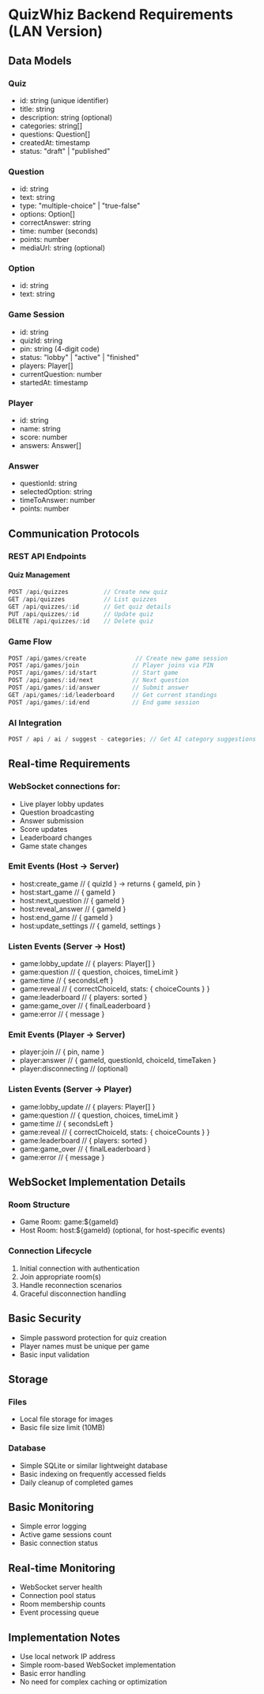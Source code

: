# QuizWhiz Backend Requirements (LAN Version)

## Data Models

### Quiz

- id: string (unique identifier)
- title: string
- description: string (optional)
- categories: string[]
- questions: Question[]
- createdAt: timestamp
- status: "draft" | "published"

### Question

- id: string
- text: string
- type: "multiple-choice" | "true-false"
- options: Option[]
- correctAnswer: string
- time: number (seconds)
- points: number
- mediaUrl: string (optional)

### Option

- id: string
- text: string

### Game Session

- id: string
- quizId: string
- pin: string (4-digit code)
- status: "lobby" | "active" | "finished"
- players: Player[]
- currentQuestion: number
- startedAt: timestamp

### Player

- id: string
- name: string
- score: number
- answers: Answer[]

### Answer

- questionId: string
- selectedOption: string
- timeToAnswer: number
- points: number

## Communication Protocols

### REST API Endpoints

#### Quiz Management

```typescript
POST /api/quizzes          // Create new quiz
GET /api/quizzes           // List quizzes
GET /api/quizzes/:id       // Get quiz details
PUT /api/quizzes/:id       // Update quiz
DELETE /api/quizzes/:id    // Delete quiz
```

### Game Flow

```typescript
POST /api/games/create              // Create new game session
POST /api/games/join               // Player joins via PIN
POST /api/games/:id/start          // Start game
POST /api/games/:id/next           // Next question
POST /api/games/:id/answer         // Submit answer
GET /api/games/:id/leaderboard     // Get current standings
POST /api/games/:id/end            // End game session
```

### AI Integration

```typescript
POST / api / ai / suggest - categories; // Get AI category suggestions
```

## Real-time Requirements

### WebSocket connections for:

- Live player lobby updates
- Question broadcasting
- Answer submission
- Score updates
- Leaderboard changes
- Game state changes

### Emit Events (Host → Server)

- host:create_game // { quizId } → returns { gameId, pin }
- host:start_game // { gameId }
- host:next_question // { gameId }
- host:reveal_answer // { gameId }
- host:end_game // { gameId }
- host:update_settings // { gameId, settings }

### Listen Events (Server → Host)

- game:lobby_update // { players: Player[] }
- game:question // { question, choices, timeLimit }
- game:time // { secondsLeft }
- game:reveal // { correctChoiceId, stats: { choiceCounts } }
- game:leaderboard // { players: sorted }
- game:game_over // { finalLeaderboard }
- game:error // { message }

### Emit Events (Player → Server)

- player:join // { pin, name }
- player:answer // { gameId, questionId, choiceId, timeTaken }
- player:disconnecting // (optional)

### Listen Events (Server → Player)

- game:lobby_update // { players: Player[] }
- game:question // { question, choices, timeLimit }
- game:time // { secondsLeft }
- game:reveal // { correctChoiceId, stats: { choiceCounts } }
- game:leaderboard // { players: sorted }
- game:game_over // { finalLeaderboard }
- game:error // { message }

## WebSocket Implementation Details

### Room Structure

- Game Room: game:${gameId}
- Host Room: host:${gameId} (optional, for host-specific events)

### Connection Lifecycle

1. Initial connection with authentication
2. Join appropriate room(s)
3. Handle reconnection scenarios
4. Graceful disconnection handling

## Basic Security
- Simple password protection for quiz creation
- Player names must be unique per game
- Basic input validation

## Storage

### Files

- Local file storage for images
- Basic file size limit (10MB)

### Database

- Simple SQLite or similar lightweight database
- Basic indexing on frequently accessed fields
- Daily cleanup of completed games

## Basic Monitoring
- Simple error logging
- Active game sessions count
- Basic connection status


## Real-time Monitoring

- WebSocket server health
- Connection pool status
- Room membership counts
- Event processing queue

## Implementation Notes
- Use local network IP address
- Simple room-based WebSocket implementation
- Basic error handling
- No need for complex caching or optimization